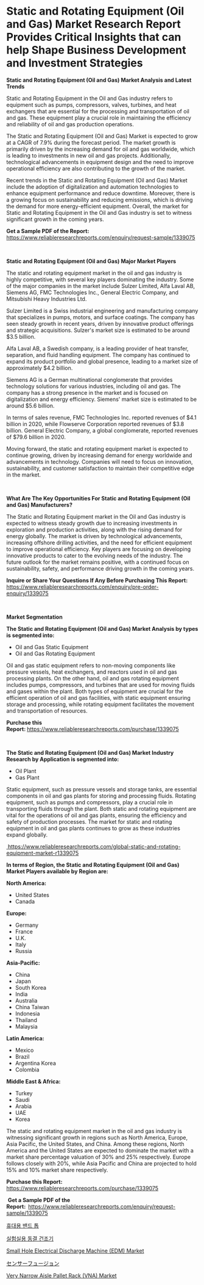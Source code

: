 <p><h1>Static and Rotating Equipment (Oil and Gas) Market Research Report Provides Critical Insights that can help Shape Business Development and Investment Strategies</h1></p><p><strong>Static and Rotating Equipment (Oil and Gas) Market Analysis and Latest Trends</strong></p>
<p><p>Static and Rotating Equipment in the Oil and Gas industry refers to equipment such as pumps, compressors, valves, turbines, and heat exchangers that are essential for the processing and transportation of oil and gas. These equipment play a crucial role in maintaining the efficiency and reliability of oil and gas production operations.</p><p>The Static and Rotating Equipment (Oil and Gas) Market is expected to grow at a CAGR of 7.9% during the forecast period. The market growth is primarily driven by the increasing demand for oil and gas worldwide, which is leading to investments in new oil and gas projects. Additionally, technological advancements in equipment design and the need to improve operational efficiency are also contributing to the growth of the market.</p><p>Recent trends in the Static and Rotating Equipment (Oil and Gas) Market include the adoption of digitalization and automation technologies to enhance equipment performance and reduce downtime. Moreover, there is a growing focus on sustainability and reducing emissions, which is driving the demand for more energy-efficient equipment. Overall, the market for Static and Rotating Equipment in the Oil and Gas industry is set to witness significant growth in the coming years.</p></p>
<p><strong>Get a Sample PDF of the Report:&nbsp;</strong> <a href="https://www.reliableresearchreports.com/enquiry/request-sample/1339075">https://www.reliableresearchreports.com/enquiry/request-sample/1339075</a></p>
<p>&nbsp;</p>
<p><strong>Static and Rotating Equipment (Oil and Gas) Major Market Players</strong></p>
<p><p>The static and rotating equipment market in the oil and gas industry is highly competitive, with several key players dominating the industry. Some of the major companies in the market include Sulzer Limited, Alfa Laval AB, Siemens AG, FMC Technologies Inc., General Electric Company, and Mitsubishi Heavy Industries Ltd.</p><p>Sulzer Limited is a Swiss industrial engineering and manufacturing company that specializes in pumps, motors, and surface coatings. The company has seen steady growth in recent years, driven by innovative product offerings and strategic acquisitions. Sulzer's market size is estimated to be around $3.5 billion.</p><p>Alfa Laval AB, a Swedish company, is a leading provider of heat transfer, separation, and fluid handling equipment. The company has continued to expand its product portfolio and global presence, leading to a market size of approximately $4.2 billion.</p><p>Siemens AG is a German multinational conglomerate that provides technology solutions for various industries, including oil and gas. The company has a strong presence in the market and is focused on digitalization and energy efficiency. Siemens' market size is estimated to be around $5.6 billion.</p><p>In terms of sales revenue, FMC Technologies Inc. reported revenues of $4.1 billion in 2020, while Flowserve Corporation reported revenues of $3.8 billion. General Electric Company, a global conglomerate, reported revenues of $79.6 billion in 2020.</p><p>Moving forward, the static and rotating equipment market is expected to continue growing, driven by increasing demand for energy worldwide and advancements in technology. Companies will need to focus on innovation, sustainability, and customer satisfaction to maintain their competitive edge in the market.</p></p>
<p>&nbsp;</p>
<p><strong>What Are The Key Opportunities For Static and Rotating Equipment (Oil and Gas) Manufacturers?</strong></p>
<p><p>The Static and Rotating Equipment market in the Oil and Gas industry is expected to witness steady growth due to increasing investments in exploration and production activities, along with the rising demand for energy globally. The market is driven by technological advancements, increasing offshore drilling activities, and the need for efficient equipment to improve operational efficiency. Key players are focusing on developing innovative products to cater to the evolving needs of the industry. The future outlook for the market remains positive, with a continued focus on sustainability, safety, and performance driving growth in the coming years.</p></p>
<p><strong>Inquire or Share Your Questions If Any Before Purchasing This Report:</strong> <a href="https://www.reliableresearchreports.com/enquiry/pre-order-enquiry/1339075">https://www.reliableresearchreports.com/enquiry/pre-order-enquiry/1339075</a></p>
<p>&nbsp;</p>
<p><strong>Market Segmentation</strong></p>
<p><strong>The Static and Rotating Equipment (Oil and Gas) Market Analysis by types is segmented into:</strong></p>
<p><ul><li>Oil and Gas Static Equipment</li><li>Oil and Gas Rotating Equipment</li></ul></p>
<p><p>Oil and gas static equipment refers to non-moving components like pressure vessels, heat exchangers, and reactors used in oil and gas processing plants. On the other hand, oil and gas rotating equipment includes pumps, compressors, and turbines that are used for moving fluids and gases within the plant. Both types of equipment are crucial for the efficient operation of oil and gas facilities, with static equipment ensuring storage and processing, while rotating equipment facilitates the movement and transportation of resources.</p></p>
<p><strong>Purchase this Report:&nbsp;</strong><a href="https://www.reliableresearchreports.com/purchase/1339075">https://www.reliableresearchreports.com/purchase/1339075</a></p>
<p>&nbsp;</p>
<p><strong>The Static and Rotating Equipment (Oil and Gas) Market Industry Research by Application is segmented into:</strong></p>
<p><ul><li>Oil Plant</li><li>Gas Plant</li></ul></p>
<p><p>Static equipment, such as pressure vessels and storage tanks, are essential components in oil and gas plants for storing and processing fluids. Rotating equipment, such as pumps and compressors, play a crucial role in transporting fluids through the plant. Both static and rotating equipment are vital for the operations of oil and gas plants, ensuring the efficiency and safety of production processes. The market for static and rotating equipment in oil and gas plants continues to grow as these industries expand globally.</p></p>
<p><a href="https://www.reliableresearchreports.com/global-static-and-rotating-equipment-market-r1339075">&nbsp;https://www.reliableresearchreports.com/global-static-and-rotating-equipment-market-r1339075</a></p>
<p><strong>In terms of Region, the Static and Rotating Equipment (Oil and Gas) Market Players available by Region are:</strong></p>
<p>
    <p> <strong> North America: </strong>
        <ul>
            <li>United States</li>
            <li>Canada</li>
        </ul>
        </p> 
    <p> <strong> Europe: </strong>
        <ul>
            <li>Germany</li>
            <li>France</li>
            <li>U.K.</li>
            <li>Italy</li>
            <li>Russia</li>
        </ul>
        </p> 
    <p> <strong> Asia-Pacific: </strong>
        <ul>
            <li>China</li>
            <li>Japan</li>
            <li>South Korea</li>
            <li>India</li>
            <li>Australia</li>
            <li>China Taiwan</li>
            <li>Indonesia</li>
            <li>Thailand</li>
            <li>Malaysia</li>
        </ul>
        </p> 
    <p> <strong> Latin America: </strong>
        <ul>
            <li>Mexico</li>
            <li>Brazil</li>
            <li>Argentina Korea</li>
            <li>Colombia</li>
        </ul>
        </p> 
    <p> <strong> Middle East & Africa: </strong>
        <ul>
            <li>Turkey</li>
            <li>Saudi</li>
            <li>Arabia</li>
            <li>UAE</li>
            <li>Korea</li>
        </ul>
    </p>
    </p>
<p><p>The static and rotating equipment market in the oil and gas industry is witnessing significant growth in regions such as North America, Europe, Asia Pacific, the United States, and China. Among these regions, North America and the United States are expected to dominate the market with a market share percentage valuation of 30% and 25% respectively. Europe follows closely with 20%, while Asia Pacific and China are projected to hold 15% and 10% market share respectively.</p></p>
<p><strong>Purchase this Report: </strong><a href="https://www.reliableresearchreports.com/purchase/1339075">https://www.reliableresearchreports.com/purchase/1339075</a></p>
<p>&nbsp;<strong>Get a Sample PDF of the Report:&nbsp;&nbsp;</strong><a href="https://www.reliableresearchreports.com/enquiry/request-sample/1339075">https://www.reliableresearchreports.com/enquiry/request-sample/1339075</a></p>
<p><strong></strong></p>
<p><p><a href="https://github.com/Skyleitney456456/Market-Research-Report-List-1/blob/main/774524139508.md">휴대용 밴드 톱</a></p><p><a href="https://github.com/vs10l4sfg5c/Market-Research-Report-List-1/blob/main/642520039507.md">실험실용 동결 건조기</a></p><p><a href="https://github.com/Krish2023na/Market-Research-Report-List-4/blob/main/small-hole-electrical-discharge-machine-edm-market.md">Small Hole Electrical Discharge Machine (EDM) Market</a></p><p><a href="https://medium.com/@byroalenzuela76845/%E3%82%BB%E3%83%B3%E3%82%B5%E3%83%BC%E3%83%95%E3%83%A5%E3%83%BC%E3%82%B8%E3%83%A7%E3%83%B3%E5%B8%82%E5%A0%B4%E3%81%AE%E3%82%B7%E3%82%A7%E3%82%A2%E3%81%AE%E9%80%B2%E5%8C%96%E3%81%A8%E5%B8%82%E5%A0%B4%E6%88%90%E9%95%B7%E5%8B%95%E5%90%912024%E5%B9%B4-2031%E5%B9%B4-24c9b344a2c4">センサーフュージョン</a></p><p><a href="https://github.com/bmorecock/Market-Research-Report-List-3/blob/main/very-narrow-aisle-pallet-rack-vna-market.md">Very Narrow Aisle Pallet Rack (VNA) Market</a></p></p>